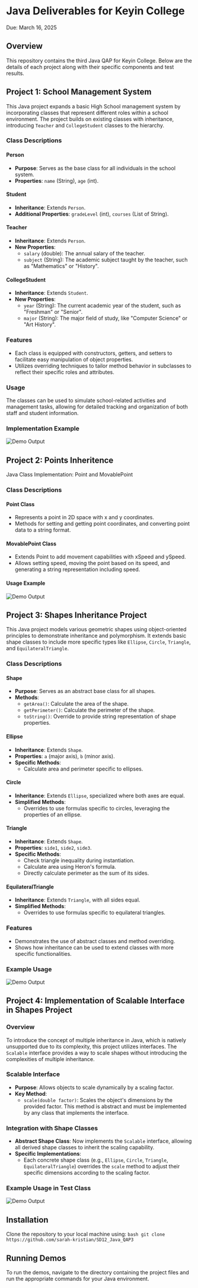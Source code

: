 # Java Deliverables for Keyin College
Due: March 16, 2025

## Overview
This repository contains the third Java QAP for Keyin College. Below are the details of each project along with their specific components and test results.

## Project 1: School Management System

This Java project expands a basic High School management system by incorporating classes that represent different roles within a school environment. The project builds on existing classes with inheritance, introducing `Teacher` and `CollegeStudent` classes to the hierarchy.

### Class Descriptions

#### Person
- **Purpose**: Serves as the base class for all individuals in the school system.
- **Properties**: `name` (String), `age` (int).

#### Student
- **Inheritance**: Extends `Person`.
- **Additional Properties**: `gradeLevel` (int), `courses` (List of String).

#### Teacher
- **Inheritance**: Extends `Person`.
- **New Properties**:
  - `salary` (double): The annual salary of the teacher.
  - `subject` (String): The academic subject taught by the teacher, such as "Mathematics" or "History".

#### CollegeStudent
- **Inheritance**: Extends `Student`.
- **New Properties**:
  - `year` (String): The current academic year of the student, such as "Freshman" or "Senior".
  - `major` (String): The major field of study, like "Computer Science" or "Art History".

### Features
- Each class is equipped with constructors, getters, and setters to facilitate easy manipulation of object properties.
- Utilizes overriding techniques to tailor method behavior in subclasses to reflect their specific roles and attributes.

### Usage
The classes can be used to simulate school-related activities and management tasks, allowing for detailed tracking and organization of both staff and student information.

### Implementation Example
![Demo Output](images/SchoolTeam.png)



## Project 2: Points Inheritence
Java Class Implementation: Point and MovablePoint
### Class Descriptions

#### Point Class

- Represents a point in 2D space with x and y coordinates.
- Methods for setting and getting point coordinates, and converting point data to a string format.

#### MovablePoint Class

- Extends Point to add movement capabilities with xSpeed and ySpeed.
- Allows setting speed, moving the point based on its speed, and generating a string representation including speed.

#### Usage Example
![Demo Output](images/Points.png)


## Project 3: Shapes Inheritance Project

This Java project models various geometric shapes using object-oriented principles to demonstrate inheritance and polymorphism. It extends basic shape classes to include more specific types like `Ellipse`, `Circle`, `Triangle`, and `EquilateralTriangle`.

### Class Descriptions

#### Shape
- **Purpose**: Serves as an abstract base class for all shapes.
- **Methods**:
  - `getArea()`: Calculate the area of the shape.
  - `getPerimeter()`: Calculate the perimeter of the shape.
  - `toString()`: Override to provide string representation of shape properties.

#### Ellipse
- **Inheritance**: Extends `Shape`.
- **Properties**: `a` (major axis), `b` (minor axis).
- **Specific Methods**:
  - Calculate area and perimeter specific to ellipses.

#### Circle
- **Inheritance**: Extends `Ellipse`, specialized where both axes are equal.
- **Simplified Methods**:
  - Overrides to use formulas specific to circles, leveraging the properties of an ellipse.

#### Triangle
- **Inheritance**: Extends `Shape`.
- **Properties**: `side1`, `side2`, `side3`.
- **Specific Methods**:
  - Check triangle inequality during instantiation.
  - Calculate area using Heron's formula.
  - Directly calculate perimeter as the sum of its sides.

#### EquilateralTriangle
- **Inheritance**: Extends `Triangle`, with all sides equal.
- **Simplified Methods**:
  - Overrides to use formulas specific to equilateral triangles.

### Features
- Demonstrates the use of abstract classes and method overriding.
- Shows how inheritance can be used to extend classes with more specific functionalities.

### Example Usage
![Demo Output](images/Shapes.png)

## Project 4: Implementation of Scalable Interface in Shapes Project

### Overview
To introduce the concept of multiple inheritance in Java, which is natively unsupported due to its complexity, this project utilizes interfaces. The `Scalable` interface provides a way to scale shapes without introducing the complexities of multiple inheritance.

### Scalable Interface
- **Purpose**: Allows objects to scale dynamically by a scaling factor.
- **Key Method**:
  - `scale(double factor)`: Scales the object's dimensions by the provided factor. This method is abstract and must be implemented by any class that implements the interface.

### Integration with Shape Classes
- **Abstract Shape Class**: Now implements the `Scalable` interface, allowing all derived shape classes to inherit the scaling capability.
- **Specific Implementations**:
  - Each concrete shape class (e.g., `Ellipse`, `Circle`, `Triangle`, `EquilateralTriangle`) overrides the `scale` method to adjust their specific dimensions according to the scaling factor.

### Example Usage in Test Class
![Demo Output](images/scalableShapes.png)


## Installation
Clone the repository to your local machine using:
```bash git clone https://github.com/sarah-kristian/SD12_Java_QAP3```

## Running Demos
To run the demos, navigate to the directory containing the project files and run the appropriate commands for your Java environment.
